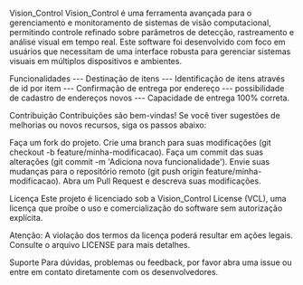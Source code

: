 Vision_Control
Vision_Control é uma ferramenta avançada para o gerenciamento e monitoramento de sistemas de visão computacional, permitindo controle refinado sobre parâmetros de detecção, rastreamento e análise visual em tempo real. Este software foi desenvolvido com foco em usuários que necessitam de uma interface robusta para gerenciar sistemas visuais em múltiplos dispositivos e ambientes.


Funcionalidades
--- Destinação de itens
--- Identificação de itens através de id por item
--- Confirmação de entrega por endereço
--- possibilidade de cadastro de endereços novos
--- Capacidade de entrega 100% correta.



Contribuição
Contribuições são bem-vindas! Se você tiver sugestões de melhorias ou novos recursos, siga os passos abaixo:

Faça um fork do projeto.
Crie uma branch para suas modificações (git checkout -b feature/minha-modificacao).
Faça um commit das suas alterações (git commit -m 'Adiciona nova funcionalidade').
Envie suas mudanças para o repositório remoto (git push origin feature/minha-modificacao).
Abra um Pull Request e descreva suas modificações.



Licença
Este projeto é licenciado sob a Vision_Control License (VCL), uma licença que proíbe o uso e comercialização do software sem autorização explícita.

Atenção: A violação dos termos da licença poderá resultar em ações legais. Consulte o arquivo LICENSE para mais detalhes.




Suporte
Para dúvidas, problemas ou feedback, por favor abra uma issue ou entre em contato diretamente com os desenvolvedores.

